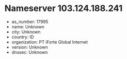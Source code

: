 # Nameserver 103.124.188.241

* as_number: 17995
* name: Unknown
* city: Unknown
* country: ID
* organization: PT iForte Global Internet
* version: Unknown
* dnssec: Unknown
